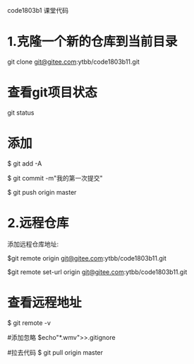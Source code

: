  code1803b1
课堂代码

  # 1.克隆一个新的仓库到当前目录
  git clone git@gitee.com:ytbb/code1803b11.git

  # 查看git项目状态
  git status

  # 添加
  $ git add -A

  $ git commit -m"我的第一次提交"

  $ git push origin master

  # 2.远程仓库
  添加远程仓库地址:

  $git remote origin git@gitee.com:ytbb/code1803b11.git

  $git remote set-url origin git@gitee.com:ytbb/code1803b11.git

  # 查看远程地址
  $ git remote -v

  #添加忽略
  $echo"*.wmv">>.gitignore

  #拉去代码
  $ git pull origin master
  


